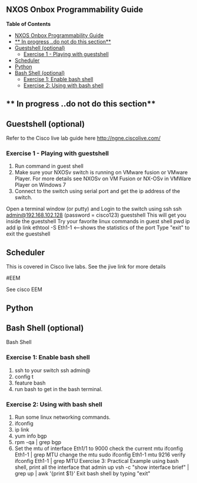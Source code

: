 NXOS Onbox Programmability Guide
----
**Table of Contents**
<!-- MDTOC maxdepth:6 firsth1:1 numbering:0 flatten:0 bullets:1 updateOnSave:1 -->

   - [NXOS Onbox Programmability Guide](#nxos-onbox-programmability-guide)   
   - [** In progress ..do not do this section**](#in-progress-do-not-do-this-section)   
   - [Guestshell (optional)](#guestshell-optional)   
      - [Exercise 1 - Playing with guestshell](#exercise-1-playing-with-guestshell)   
   - [Scheduler](#scheduler)   
   - [Python](#python)   
   - [Bash Shell (optional)](#bash-shell-optional)   
      - [Exercise 1:  Enable bash shell](#exercise-1-enable-bash-shell)   
      - [Exercise 2:  Using with bash shell](#exercise-2-using-with-bash-shell)   

<!-- /MDTOC -->



** In progress ..do not do this section**
----




## Guestshell (optional)

Refer to the Cisco live lab guide here
http://ngne.ciscolive.com/



### Exercise 1 - Playing with guestshell
1. Run command in guest shell
2. Make sure your NXOSv switch is running on VMware fusion or VMware Player. For more details see  NXOSv on VM Fusion or  NX-OSv in VMWare Player on Windows 7
3. Connect to the switch using serial port and get the ip address of the switch.

Open a terminal window (or putty) and Login to the switch using ssh
ssh admin@192.168.102.128   (password = cisco123)
guestshell
This will get you inside the guestshell
Try your favorite linux commands in guest shell
pwd
ip add
ip link
ethtool -S Eth1-1  <--shows the statistics of the port
Type "exit" to exit the guestshell
## Scheduler
<skip this>
This is covered in Cisco live labs.  See the jive link for more details

#EEM

See cisco EEM


## Python

## Bash Shell (optional)
Bash Shell
### Exercise 1:  Enable bash shell
1. ssh to your switch   ssh admin@<switchip>
2. config t
3. feature bash
4. run bash to get in the bash terminal.

### Exercise 2:  Using with bash shell
1. Run some linux networking commands.
2. ifconfig
3. ip link
4. yum info bgp
5. rpm -qa | grep bgp
6. Set the mtu of interface Eth1/1 to 9000
check the current mtu
ifconfig Eth1-1 | grep MTU
change the mtu
sudo ifconfig Eth1-1 mtu 9216
verify
ifconfig Eth1-1 | grep MTU
Exercise 3:  Practical Example
using bash shell, print all the interface that admin up
vsh -c "show interface brief" | grep up | awk '{print $1}'
Exit bash shell by typing  "exit"
